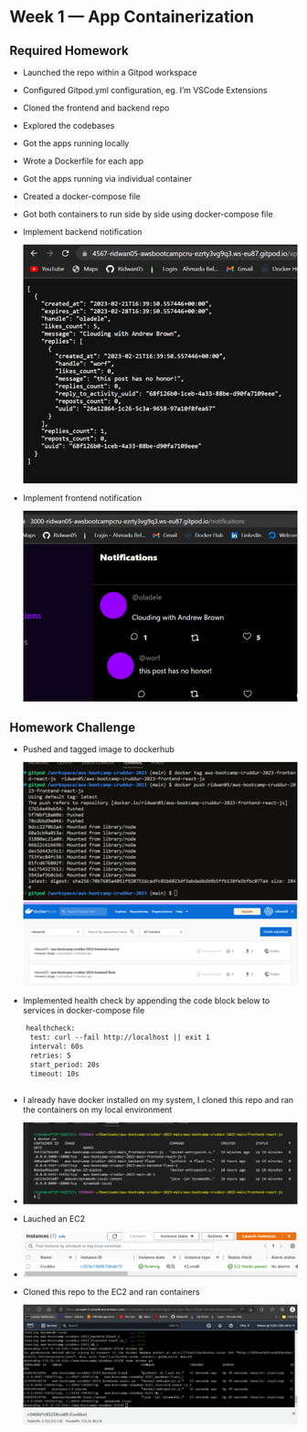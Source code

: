 # Week 1 — App Containerization

## Required Homework
- Launched the repo within a Gitpod workspace
- Configured Gitpod.yml configuration, eg. I’m VSCode Extensions
- Cloned the frontend and backend repo
- Explored the codebases
- Got the apps running locally
- Wrote a Dockerfile for each app
- Got the apps running via individual container
- Created a docker-compose file
- Got both containers to run side by side using docker-compose file
- Implement backend notification  

  ![backend](asset/backend.png)

- Implement frontend notification  

  ![frontend](asset/frontend.png)
## Homework Challenge
- Pushed and tagged image to dockerhub  

  ![push & tag](asset/docker_tag%26push.png)
  ![images in dockerhub](asset/docker%20registry.png)

- Implemented health check by appending the code block below to services in docker-compose file  
```
    healthcheck:
     test: curl --fail http://localhost || exit 1
     interval: 60s
     retries: 5
     start_period: 20s
     timeout: 10s
   
 ```
 - I already have docker installed on my system, I cloned this repo and ran the containers on my local environment  
 - 
   ![Container_running_locally](asset/container_local.png)
   
 - Lauched an EC2  
 - 
   ![EC2_instance](asset/cruddur_EC2.png)
   
 - Cloned this repo to the EC2 and ran containers  
   
   ![Containers_on_EC2](asset/containers_EC2.png)
